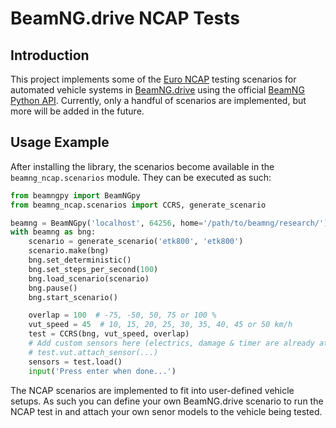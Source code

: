 # BeamNG.drive NCAP Tests

## Introduction

This project implements some of the [Euro NCAP][1] testing scenarios for
automated vehicle systems in [BeamNG.drive][2] using the official
[BeamNG Python API][3]. Currently, only a handful of scenarios are implemented,
but more will be added in the future.

[1]: https://www.euroncap.com/en
[2]: https://www.beamng.com/
[3]: https://github.com/BeamNG/BeamNGpy

## Usage Example

After installing the library, the scenarios become available in
the `beamng_ncap.scenarios` module. They can be executed as such:

```python
from beamngpy import BeamNGpy
from beamng_ncap.scenarios import CCRS, generate_scenario

beamng = BeamNGpy('localhost', 64256, home='/path/to/beamng/research/')
with beamng as bng:
    scenario = generate_scenario('etk800', 'etk800')
    scenario.make(bng)
    bng.set_deterministic()
    bng.set_steps_per_second(100)
    bng.load_scenario(scenario)
    bng.pause()
    bng.start_scenario()

    overlap = 100  # -75, -50, 50, 75 or 100 %
    vut_speed = 45  # 10, 15, 20, 25, 30, 35, 40, 45 or 50 km/h
    test = CCRS(bng, vut_speed, overlap)
    # Add custom sensors here (electrics, damage & timer are already attached)
    # test.vut.attach_sensor(...)
    sensors = test.load()
    input('Press enter when done...')
```

The NCAP scenarios are implemented to fit into user-defined vehicle setups. As
such you can define your own BeamNG.drive scenario to run the NCAP test in and
attach your own senor models to the vehicle being tested.
